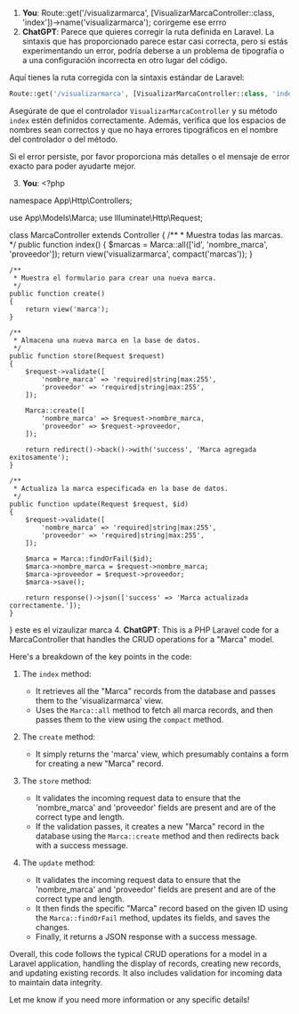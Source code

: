 1. **You**: Route::get('/visualizarmarca', [VisualizarMarcaController::class, 'index'])->name('visualizarmarca'); corirgeme ese errro
2. **ChatGPT**: Parece que quieres corregir la ruta definida en Laravel. La sintaxis que has proporcionado parece estar casi correcta, pero si estás experimentando un error, podría deberse a un problema de tipografía o a una configuración incorrecta en otro lugar del código.

Aquí tienes la ruta corregida con la sintaxis estándar de Laravel:

```php
Route::get('/visualizarmarca', [VisualizarMarcaController::class, 'index'])->name('visualizarmarca');
```

Asegúrate de que el controlador `VisualizarMarcaController` y su método `index` estén definidos correctamente. Además, verifica que los espacios de nombres sean correctos y que no haya errores tipográficos en el nombre del controlador o del método.

Si el error persiste, por favor proporciona más detalles o el mensaje de error exacto para poder ayudarte mejor.

3. **You**: <?php

namespace App\Http\Controllers;

use App\Models\Marca;
use Illuminate\Http\Request;

class MarcaController extends Controller
{
    /**
     * Muestra todas las marcas.
     */
    public function index()
    {
        $marcas = Marca::all(['id', 'nombre_marca', 'proveedor']);
        return view('visualizarmarca', compact('marcas'));
    }

    /**
     * Muestra el formulario para crear una nueva marca.
     */
    public function create()
    {
        return view('marca');
    }

    /**
     * Almacena una nueva marca en la base de datos.
     */
    public function store(Request $request)
    {
        $request->validate([
            'nombre_marca' => 'required|string|max:255',
            'proveedor' => 'required|string|max:255',
        ]);

        Marca::create([
            'nombre_marca' => $request->nombre_marca,
            'proveedor' => $request->proveedor,
        ]);

        return redirect()->back()->with('success', 'Marca agregada exitosamente');
    }

    /**
     * Actualiza la marca especificada en la base de datos.
     */
    public function update(Request $request, $id)
    {
        $request->validate([
            'nombre_marca' => 'required|string|max:255',
            'proveedor' => 'required|string|max:255',
        ]);

        $marca = Marca::findOrFail($id);
        $marca->nombre_marca = $request->nombre_marca;
        $marca->proveedor = $request->proveedor;
        $marca->save();

        return response()->json(['success' => 'Marca actualizada correctamente.']);
    }
}
     este es el vizaulizar marca
4. **ChatGPT**: This is a PHP Laravel code for a MarcaController that handles the CRUD operations for a "Marca" model.

Here's a breakdown of the key points in the code:

1. The `index` method:
   - It retrieves all the "Marca" records from the database and passes them to the 'visualizarmarca' view.
   - Uses the `Marca::all` method to fetch all marca records, and then passes them to the view using the `compact` method.

2. The `create` method:
   - It simply returns the 'marca' view, which presumably contains a form for creating a new "Marca" record.

3. The `store` method:
   - It validates the incoming request data to ensure that the 'nombre_marca' and 'proveedor' fields are present and are of the correct type and length.
   - If the validation passes, it creates a new "Marca" record in the database using the `Marca::create` method and then redirects back with a success message.

4. The `update` method:
   - It validates the incoming request data to ensure that the 'nombre_marca' and 'proveedor' fields are present and are of the correct type and length.
   - It then finds the specific "Marca" record based on the given ID using the `Marca::findOrFail` method, updates its fields, and saves the changes.
   - Finally, it returns a JSON response with a success message.

Overall, this code follows the typical CRUD operations for a model in a Laravel application, handling the display of records, creating new records, and updating existing records. It also includes validation for incoming data to maintain data integrity.

Let me know if you need more information or any specific details!